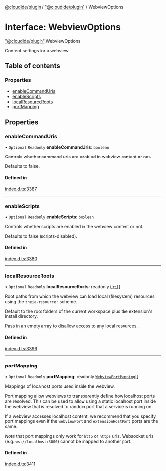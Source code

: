 [@cloudide/plugin](../README.md) / ["@cloudide/plugin"](../modules/_cloudide_plugin_.md) / WebviewOptions

# Interface: WebviewOptions

["@cloudide/plugin"](../modules/_cloudide_plugin_.md).WebviewOptions

Content settings for a webview.

## Table of contents

### Properties

- [enableCommandUris](cloudide_plugin_.WebviewOptions.md#enablecommanduris)
- [enableScripts](cloudide_plugin_.WebviewOptions.md#enablescripts)
- [localResourceRoots](cloudide_plugin_.WebviewOptions.md#localresourceroots)
- [portMapping](cloudide_plugin_.WebviewOptions.md#portmapping)

## Properties

### enableCommandUris

• `Optional` `Readonly` **enableCommandUris**: `boolean`

Controls whether command uris are enabled in webview content or not.

Defaults to false.

#### Defined in

[index.d.ts:3387](https://github.com/shuyaqian/cloudide-plugin-api/blob/26b31b9/index.d.ts#L3387)

___

### enableScripts

• `Optional` `Readonly` **enableScripts**: `boolean`

Controls whether scripts are enabled in the webview content or not.

Defaults to false (scripts-disabled).

#### Defined in

[index.d.ts:3380](https://github.com/shuyaqian/cloudide-plugin-api/blob/26b31b9/index.d.ts#L3380)

___

### localResourceRoots

• `Optional` `Readonly` **localResourceRoots**: readonly [`Uri`](../classes/cloudide_plugin_.Uri.md)[]

Root paths from which the webview can load local (filesystem) resources using the `theia-resource:` scheme.

Default to the root folders of the current workspace plus the extension's install directory.

Pass in an empty array to disallow access to any local resources.

#### Defined in

[index.d.ts:3396](https://github.com/shuyaqian/cloudide-plugin-api/blob/26b31b9/index.d.ts#L3396)

___

### portMapping

• `Optional` `Readonly` **portMapping**: readonly [`WebviewPortMapping`](cloudide_plugin_.WebviewPortMapping.md)[]

Mappings of localhost ports used inside the webview.

Port mapping allow webviews to transparently define how localhost ports are resolved. This can be used
to allow using a static localhost port inside the webview that is resolved to random port that a service is
running on.

If a webview accesses localhost content, we recommend that you specify port mappings even if
the `webviewPort` and `extensionHostPort` ports are the same.

*Note* that port mappings only work for `http` or `https` urls. Websocket urls (e.g. `ws://localhost:3000`)
cannot be mapped to another port.

#### Defined in

[index.d.ts:3411](https://github.com/shuyaqian/cloudide-plugin-api/blob/26b31b9/index.d.ts#L3411)

